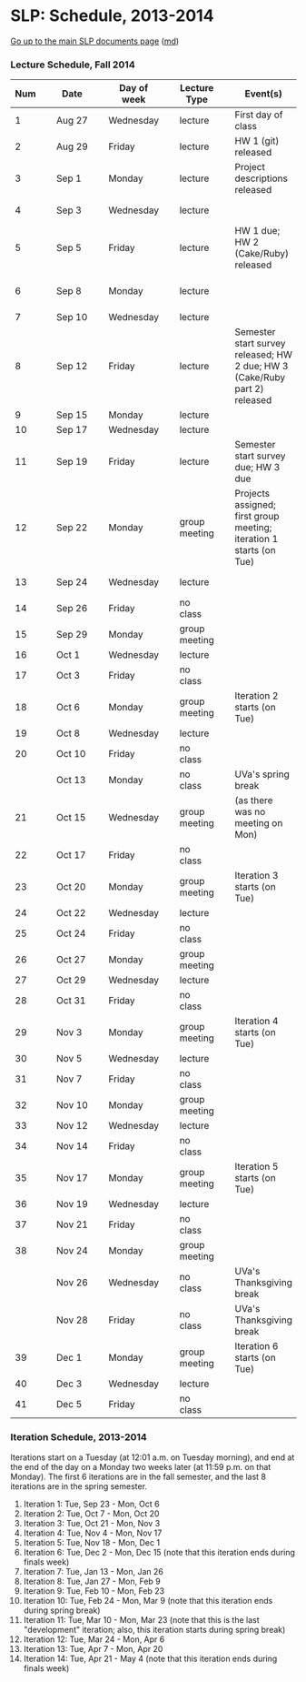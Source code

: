 SLP: Schedule, 2013-2014
========================

[Go up to the main SLP documents page](index.html) ([md](index.md))

### Lecture Schedule, Fall 2014

| Num |&nbsp;| Date |&nbsp;| Day of week |&nbsp;| Lecture Type |&nbsp;| Event(s) |&nbsp;| Lecture topic |
|-----|------|------|------|-------------|------|--------------|------|----------|------|---------------|
| 1  || Aug&nbsp;27 || Wednesday || lecture       || First day of class               || Course introduction            |
| 2  || Aug&nbsp;29 || Friday    || lecture       || HW 1 (git) released              || Intro to git and github        |
| 3  || Sep&nbsp;1  || Monday    || lecture       || Project descriptions released    || Intro to CakePHP               |
| 4  || Sep&nbsp;3  || Wednesday || lecture       ||                                  || Intro to Ruby on Rails         |
| 5  || Sep&nbsp;5  || Friday    || lecture       || HW 1 due; HW 2 (Cake/Ruby) released || Development methods            |
| 6  || Sep&nbsp;8  || Monday    || lecture       ||                                  || Development methods, licensing |
| 7  || Sep&nbsp;10 || Wednesday || lecture       ||                                  || Licensing                      |
| 8  || Sep&nbsp;12 || Friday    || lecture       || Semester start survey released; HW 2 due; HW 3 (Cake/Ruby part 2) released || Requirements                   |
| 9  || Sep&nbsp;15 || Monday    || lecture       ||                                  ||                                |
| 10 || Sep&nbsp;17 || Wednesday || lecture       ||                                  ||                                |
| 11 || Sep&nbsp;19 || Friday    || lecture       || Semester start survey due; HW 3 due ||                                |
| 12 || Sep&nbsp;22 || Monday    || group meeting || Projects assigned; first group meeting; iteration 1 starts (on Tue)      || Project start                  |
| 13 || Sep&nbsp;24 || Wednesday || lecture       ||                                  || Customer meetings              |
| 14 || Sep&nbsp;26 || Friday    || no class      ||                                  ||                                |
| 15 || Sep&nbsp;29 || Monday    || group meeting ||                                  ||                                |
| 16 || Oct&nbsp;1  || Wednesday || lecture       ||                                  ||                                |
| 17 || Oct&nbsp;3  || Friday    || no class      ||                                  ||                                |
| 18 || Oct&nbsp;6  || Monday    || group meeting || Iteration 2 starts (on Tue)      ||                                |
| 19 || Oct&nbsp;8  || Wednesday || lecture       ||                                  ||                                |
| 20 || Oct&nbsp;10 || Friday    || no class      ||                                  ||                                |
|    || Oct&nbsp;13 || Monday    || no class      || UVa's spring break               ||                                |
| 21 || Oct&nbsp;15 || Wednesday || group meeting || (as there was no meeting on Mon) ||                                |
| 22 || Oct&nbsp;17 || Friday    || no class      ||                                  ||                                |
| 23 || Oct&nbsp;20 || Monday    || group meeting || Iteration 3 starts (on Tue)      ||                                |
| 24 || Oct&nbsp;22 || Wednesday || lecture       ||                                  ||                                |
| 25 || Oct&nbsp;24 || Friday    || no class      ||                                  ||                                |
| 26 || Oct&nbsp;27 || Monday    || group meeting ||                                  ||                                |
| 27 || Oct&nbsp;29 || Wednesday || lecture       ||                                  ||                                |
| 28 || Oct&nbsp;31 || Friday    || no class      ||                                  ||                                |
| 29 || Nov&nbsp;3  || Monday    || group meeting || Iteration 4 starts (on Tue)      ||                                |
| 30 || Nov&nbsp;5  || Wednesday || lecture       ||                                  ||                                |
| 31 || Nov&nbsp;7  || Friday    || no class      ||                                  ||                                |
| 32 || Nov&nbsp;10 || Monday    || group meeting ||                                  ||                                |
| 33 || Nov&nbsp;12 || Wednesday || lecture       ||                                  ||                                |
| 34 || Nov&nbsp;14 || Friday    || no class      ||                                  ||                                |
| 35 || Nov&nbsp;17 || Monday    || group meeting || Iteration 5 starts (on Tue)      ||                                |
| 36 || Nov&nbsp;19 || Wednesday || lecture       ||                                  ||                                |
| 37 || Nov&nbsp;21 || Friday    || no class      ||                                  ||                                |
| 38 || Nov&nbsp;24 || Monday    || group meeting ||                                  ||                                |
|    || Nov&nbsp;26 || Wednesday || no class      || UVa's Thanksgiving break         ||                                |
|    || Nov&nbsp;28 || Friday    || no class      || UVa's Thanksgiving break         ||                                |
| 39 || Dec&nbsp;1  || Monday    || group meeting || Iteration 6 starts (on Tue)      ||                                |
| 40 || Dec&nbsp;3  || Wednesday || lecture       ||                                  ||                                |
| 41 || Dec&nbsp;5  || Friday    || no class      ||                                  ||                                |



### Iteration Schedule, 2013-2014

Iterations start on a Tuesday (at 12:01 a.m. on Tuesday morning), and end at the end of the day on a Monday two weeks later (at 11:59 p.m. on that Monday).  The first 6 iterations are in the fall semester, and the last 8 iterations are in the spring semester.

1. Iteration 1: Tue, Sep 23 - Mon, Oct 6
2. Iteration 2: Tue, Oct 7 - Mon, Oct 20
3. Iteration 3: Tue, Oct 21 - Mon, Nov 3
4. Iteration 4: Tue, Nov 4 - Mon, Nov 17
5. Iteration 5: Tue, Nov 18 - Mon, Dec 1
6. Iteration 6: Tue, Dec 2 - Mon, Dec 15 (note that this iteration ends during finals week)
7. Iteration 7: Tue, Jan 13 - Mon, Jan 26
8. Iteration 8: Tue, Jan 27 - Mon, Feb 9
9. Iteration 9: Tue, Feb 10 - Mon, Feb 23
10. Iteration 10: Tue, Feb 24 - Mon, Mar 9 (note that this iteration ends during spring break)
11. Iteration 11: Tue, Mar 10 - Mon, Mar 23 (note that this is the last "development" iteration; also, this iteration starts during spring break)
12. Iteration 12: Tue, Mar 24 - Mon, Apr 6
13. Iteration 13: Tue, Apr 7 - Mon, Apr 20
14. Iteration 14: Tue, Apr 21 - May 4  (note that this iteration ends during finals week)
